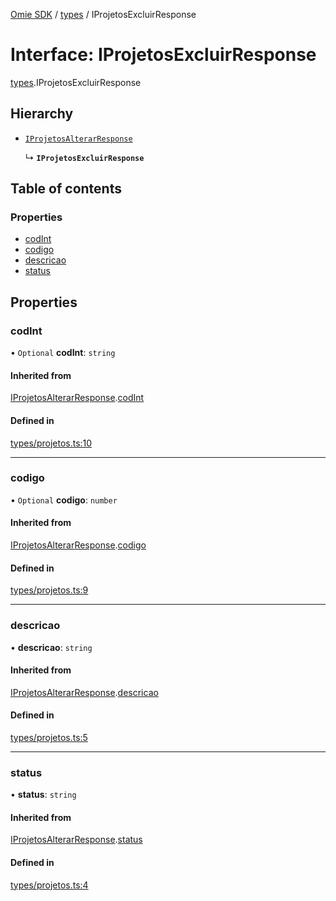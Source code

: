 [Omie SDK](../README.md) / [types](../modules/types.md) / IProjetosExcluirResponse

# Interface: IProjetosExcluirResponse

[types](../modules/types.md).IProjetosExcluirResponse

## Hierarchy

- [`IProjetosAlterarResponse`](types.IProjetosAlterarResponse.md)

  ↳ **`IProjetosExcluirResponse`**

## Table of contents

### Properties

- [codInt](types.IProjetosExcluirResponse.md#codint)
- [codigo](types.IProjetosExcluirResponse.md#codigo)
- [descricao](types.IProjetosExcluirResponse.md#descricao)
- [status](types.IProjetosExcluirResponse.md#status)

## Properties

### codInt

• `Optional` **codInt**: `string`

#### Inherited from

[IProjetosAlterarResponse](types.IProjetosAlterarResponse.md).[codInt](types.IProjetosAlterarResponse.md#codint)

#### Defined in

[types/projetos.ts:10](https://github.com/lucas-bogos/omie-sdk/blob/f0ca102/src/types/projetos.ts#L10)

___

### codigo

• `Optional` **codigo**: `number`

#### Inherited from

[IProjetosAlterarResponse](types.IProjetosAlterarResponse.md).[codigo](types.IProjetosAlterarResponse.md#codigo)

#### Defined in

[types/projetos.ts:9](https://github.com/lucas-bogos/omie-sdk/blob/f0ca102/src/types/projetos.ts#L9)

___

### descricao

• **descricao**: `string`

#### Inherited from

[IProjetosAlterarResponse](types.IProjetosAlterarResponse.md).[descricao](types.IProjetosAlterarResponse.md#descricao)

#### Defined in

[types/projetos.ts:5](https://github.com/lucas-bogos/omie-sdk/blob/f0ca102/src/types/projetos.ts#L5)

___

### status

• **status**: `string`

#### Inherited from

[IProjetosAlterarResponse](types.IProjetosAlterarResponse.md).[status](types.IProjetosAlterarResponse.md#status)

#### Defined in

[types/projetos.ts:4](https://github.com/lucas-bogos/omie-sdk/blob/f0ca102/src/types/projetos.ts#L4)

